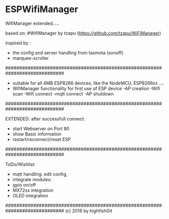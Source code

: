# ESPWifiManager
WifiManager extended.....

based on:
#WifiManager by tzapu (https://github.com/tzapu/WiFiManager)

inspired by :
- the config and server handling from tasmota (sonoff)
- marquee-scroller

#############################################################################


- suitable for all 4MB ESP8266 devices, like the NodeMCU, ESP8266xx ....
- WifiManager functionality for first use of ESP device
  -AP creation
  -Wifi scan
  -Wifi connect
  -mqtt connect
  -AP shutdown
  
#############################################################################

EXTENDED:
 after successfull connect:
- start Webserver on Port 80
- show Basic information
- restart/reconnect/reset ESP

#############################################################################

ToDo/Wishlist:
- mqtt handling: edit config, 
- integrate modules:
 - gpio on/off
 - MX72xx integration
 - OLED integration

 #############################################################################
 (c) 2018 by highfishGit
